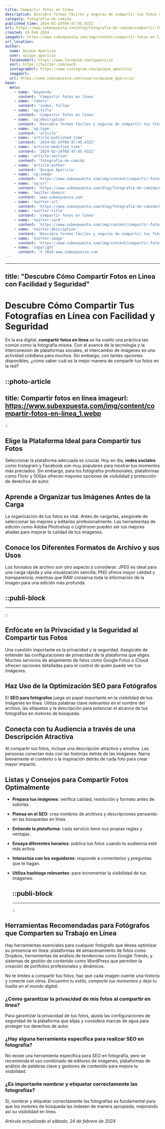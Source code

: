 ```yaml
---
title: Compartir fotos en línea
description: Descubre formas fáciles y seguras de compartir tus fotos en línea. ¡Crea, conecta y mantén tus recuerdos vivos en la web!
category: fotografia-de-comida
published_time: 2024-02-24T08:47:45.432Z
url: https://www.subexpuesta.com/blog/fotografia-de-comida/compartir-fotos-en-linea
created: 24 Feb 2024
imageUrl: https://www.subexpuesta.com/img/content/compartir-fotos-en-linea_1.webp
url_location:
author:
  name: Quique Aparicio
  user: quique_aparicio
  facebookUrl: https://www.facebook.com/qaparicio
  xUrl: https://twitter.com/eac9
  instagramUrl: https://www.instagram.com/quique_aparicio/
  imageUrl: 
  url: https://www.subexpuesta.com/usuario/quique_aparicio/
head:
  meta:
    - name: 'keywords'
      content: 'Compartir fotos en línea'
    - name: 'robots'
      content: 'index, follow'
    - name: 'og:title'
      content: 'Compartir fotos en línea'
    - name: 'og:description'
      content: 'Descubre formas fáciles y seguras de compartir tus fotos en línea. ¡Crea, conecta y mantén tus recuerdos vivos en la web!'
    - name: 'og:type'
      content: 'article'
    - name: 'article:published_time'
      content: '2024-02-24T08:47:45.432Z'
    - name: 'article:modified_time'
      content: '2024-02-24T08:47:45.432Z'
    - name: 'article:section'
      content: 'fotografia-de-comida'
    - name: 'article:author'
      content: 'Quique Aparicio'
    - name: 'og:image'
      content: 'https://www.subexpuesta.com/img/content/compartir-fotos-en-linea_1.webp'
    - name: 'og:url'
      content: 'https://www.subexpuesta.com/blog/fotografia-de-comida/compartir-fotos-en-linea'
    - name: 'twitter:domain'
      content: 'www.subexpuesta.com'
    - name: 'twitter:url'
      content: 'https://www.subexpuesta.com/blog/fotografia-de-comida/compartir-fotos-en-linea'
    - name: 'twitter:title'
      content: 'Compartir fotos en línea'
    - name: 'twitter:card'
      content: 'https://www.subexpuesta.com/img/content/compartir-fotos-en-linea_1.webp'
    - name: 'twitter:description'
      content: 'Descubre formas fáciles y seguras de compartir tus fotos en línea. ¡Crea, conecta y mantén tus recuerdos vivos en la web!'
    - name: 'twitter:image'
      content: 'https://www.subexpuesta.com/img/content/compartir-fotos-en-linea_1.webp'
    - name: 'copyright'
      content: '© 2024 www.subexpuesta.com'
---
```

---
title: "Descubre Cómo Compartir Fotos en Línea con Facilidad y Seguridad"
---

# Descubre Cómo Compartir Tus Fotografías en Línea con Facilidad y Seguridad

En la era digital, **compartir fotos en línea** se ha vuelto una práctica tan común como la fotografía misma. Con el avance de la tecnología y la interconexión de plataformas sociales, el intercambio de imágenes es una actividad cotidiana para muchos. Sin embargo, con tantas opciones disponibles, ¿cómo saber cuál es la mejor manera de compartir tus fotos en la red?


::photo-article
---
title: Compartir fotos en línea
imageurl: https://www.subexpuesta.com/img/content/compartir-fotos-en-linea_1.webp
---
::



## Elige la Plataforma Ideal para Compartir tus Fotos

Seleccionar la plataforma adecuada es crucial. Hoy en día, **redes sociales** como Instagram y Facebook son muy populares para mostrar tus momentos más preciados. Sin embargo, para los fotógrafos profesionales, plataformas como Flickr y 500px ofrecen mayores opciones de visibilidad y protección de derechos de autor.

## Aprende a Organizar tus Imágenes Antes de la Carga

La organización de tus fotos es vital. Antes de cargarlas, asegúrate de seleccionar las mejores y editarlas profesionalmente. Las herramientas de edición como Adobe Photoshop o Lightroom pueden ser tus mejores aliadas para mejorar la calidad de tus imágenes.

## Conoce los Diferentes Formatos de Archivo y sus Usos

Los formatos de archivo son otro aspecto a considerar: JPEG es ideal para una carga rápida y una visualización sencilla; PNG ofrece mayor calidad y transparencia; mientras que RAW conserva toda la información de la imagen para una edición más profunda.


  ::publi-block
  ---
  ---
  ::
  
  

## Enfócate en la Privacidad y la Seguridad al Compartir tus Fotos

Una cuestión importante es la privacidad y la seguridad. Asegúrate de entender las configuraciones de privacidad de la plataforma que eliges. Muchos servicios de alojamiento de fotos como Google Fotos o iCloud ofrecen opciones detalladas para el control de quién puede ver tus imágenes.

## Haz Uso de la Optimización SEO para Fotógrafos

El **SEO para fotógrafos** juega un papel importante en la visibilidad de tus imágenes en línea. Utiliza palabras clave relevantes en el nombre del archivo, las etiquetas y la descripción para potenciar el alcance de tus fotografías en motores de búsqueda.

## Conecta con tu Audiencia a través de una Descripción Atractiva

Al compartir tus fotos, incluye una descripción atractiva y emotiva. Las personas conectan más con las historias detrás de las imágenes. Narra brevemente el contexto o la inspiración detrás de cada foto para crear mayor impacto.

## **Listas y Consejos para Compartir Fotos Optimalmente**

- **Prepara tus imágenes**: verifica calidad, resolución y formato antes de subirlas.
- **Piensa en el SEO**: crea nombres de archivos y descripciones pensando en las búsquedas en línea.
- **Entiende la plataforma**: cada servicio tiene sus propias reglas y ventajas.
- **Ensaya diferentes horarios**: publica tus fotos cuando tu audiencia esté más activa.
- **Interactúa con los seguidores**: responde a comentarios y preguntas que te hagan.
- **Utiliza hashtags relevantes**: para incrementar la visibilidad de tus imágenes.


  ::publi-block
  ---
  ---
  ::
  
  

## Herramientas Recomendadas para Fotógrafos que Comparten su Trabajo en Línea

Hay herramientas esenciales para cualquier fotógrafo que desea optimizar su presencia en línea: plataformas de almacenamiento de fotos como Dropbox, herramientas de análisis de tendencias como Google Trends, y sistemas de gestión de contenido como WordPress que permiten la creación de portfolios profesionales y dinámicos.

No te limites a compartir tus fotos; haz que cada imagen cuente una historia y conecte con otros. *Encuentra tu estilo, comparte tus momentos y deja tu huella en el mundo digital*.

### ¿Cómo garantizar la privacidad de mis fotos al compartir en línea?
Para garantizar la privacidad de tus fotos, ajusta las configuraciones de seguridad de la plataforma que elijas y considera marcas de agua para proteger tus derechos de autor.

### ¿Hay alguna herramienta específica para realizar SEO en fotografía?
No existe una herramienta específica para SEO en fotografía, pero se recomienda el uso combinado de editores de imágenes, plataformas de análisis de palabras clave y gestores de contenido para mejora tu visibilidad.

### ¿Es importante nombrar y etiquetar correctamente las fotografías?
Sí, nombrar y etiquetar correctamente las fotografías es fundamental para que los motores de búsqueda las indexen de manera apropiada, mejorando así su visibilidad en línea.

_Artículo actualizado el sábado, 24 de febrero de 2024_